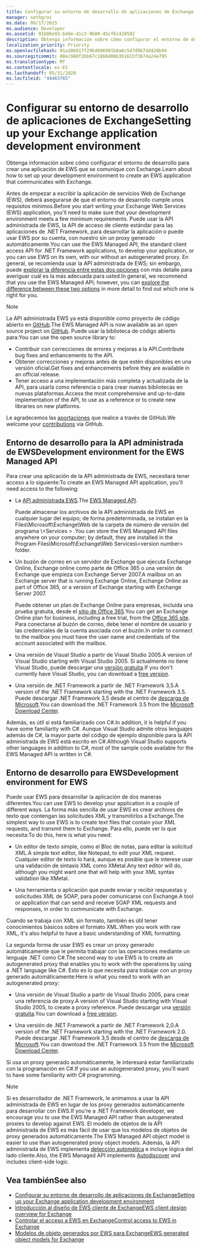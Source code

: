 ```yaml
---
title: Configurar su entorno de desarrollo de aplicaciones de Exchange
manager: sethgros
ms.date: 09/17/2015
ms.audience: Developer
ms.assetid: 91b86e93-bdde-41c3-9680-45cf61420592
description: Obtenga información sobre cómo configurar el entorno de desarrollo para crear una aplicación de EWS que se comunique con Exchange.
localization_priority: Priority
ms.openlocfilehash: 01a106817f29bd696991b8a0c5d7d9b7dd420b94
ms.sourcegitcommit: 88ec988f2bb67c1866d06b361615f3674a24e795
ms.translationtype: MT
ms.contentlocale: es-ES
ms.lasthandoff: 05/31/2020
ms.locfileid: "44463765"
---
```

# <a name="setting-up-your-exchange-application-development-environment"></a><span data-ttu-id="68bc7-103">Configurar su entorno de desarrollo de aplicaciones de Exchange</span><span class="sxs-lookup"><span data-stu-id="68bc7-103">Setting up your Exchange application development environment</span></span>

<span data-ttu-id="68bc7-104">Obtenga información sobre cómo configurar el entorno de desarrollo para crear una aplicación de EWS que se comunique con Exchange.</span><span class="sxs-lookup"><span data-stu-id="68bc7-104">Learn about how to set up your development environment to create an EWS application that communicates with Exchange.</span></span>
  
<span data-ttu-id="68bc7-105">Antes de empezar a escribir la aplicación de servicios Web de Exchange (EWS), deberá asegurarse de que el entorno de desarrollo cumple unos requisitos mínimos.</span><span class="sxs-lookup"><span data-stu-id="68bc7-105">Before you start writing your Exchange Web Services (EWS) application, you'll need to make sure that your development environment meets a few minimum requirements.</span></span> <span data-ttu-id="68bc7-106">Puede usar la API administrada de EWS, la API de acceso de cliente estándar para las aplicaciones de .NET Framework, para desarrollar la aplicación o puede usar EWS por su cuenta, con nuestro sin un proxy generado automáticamente.</span><span class="sxs-lookup"><span data-stu-id="68bc7-106">You can use the EWS Managed API, the standard client access API for .NET Framework applications, to develop your application, or you can use EWS on its own, with our without an autogenerated proxy.</span></span> <span data-ttu-id="68bc7-107">En general, se recomienda usar la API administrada de EWS; sin embargo, puede [explorar la diferencia entre estas dos opciones](ews-client-design-overview-for-exchange.md) con más detalle para averiguar cuál es la más adecuada para usted.</span><span class="sxs-lookup"><span data-stu-id="68bc7-107">In general, we recommend that you use the EWS Managed API; however, you can [explore the difference between these two options](ews-client-design-overview-for-exchange.md) in more detail to find out which one is right for you.</span></span> 
  
> [!NOTE]
> <span data-ttu-id="68bc7-108">La API administrada EWS ya está disponible como proyecto de código abierto en [GitHub](https://github.com/officedev/ews-managed-api).</span><span class="sxs-lookup"><span data-stu-id="68bc7-108">The EWS Managed API is now available as an open source project on [GitHub](https://github.com/officedev/ews-managed-api).</span></span> <span data-ttu-id="68bc7-109">Puede usar la biblioteca de código abierto para:</span><span class="sxs-lookup"><span data-stu-id="68bc7-109">You can use the open source library to:</span></span> 
> - <span data-ttu-id="68bc7-110">Contribuir con correcciones de errores y mejoras a la API.</span><span class="sxs-lookup"><span data-stu-id="68bc7-110">Contribute bug fixes and enhancements to the API.</span></span> 
> - <span data-ttu-id="68bc7-111">Obtener correcciones y mejoras antes de que estén disponibles en una versión oficial.</span><span class="sxs-lookup"><span data-stu-id="68bc7-111">Get fixes and enhancements before they are available in an official release.</span></span> 
> - <span data-ttu-id="68bc7-112">Tener acceso a una implementación más completa y actualizada de la API, para usarla como referencia o para crear nuevas bibliotecas en nuevas plataformas.</span><span class="sxs-lookup"><span data-stu-id="68bc7-112">Access the most comprehensive and up-to-date implementation of the API, to use as a reference or to create new libraries on new platforms.</span></span>
> 
>  <span data-ttu-id="68bc7-113">Le agradecemos las [aportaciones](https://github.com/OfficeDev/ews-managed-api/blob/master/CONTRIBUTING.md) que realice a través de GitHub.</span><span class="sxs-lookup"><span data-stu-id="68bc7-113">We welcome your [contributions](https://github.com/OfficeDev/ews-managed-api/blob/master/CONTRIBUTING.md) via GitHub.</span></span> 
  
## <a name="development-environment-for-the-ews-managed-api"></a><span data-ttu-id="68bc7-114">Entorno de desarrollo para la API administrada de EWS</span><span class="sxs-lookup"><span data-stu-id="68bc7-114">Development environment for the EWS Managed API</span></span>
<span data-ttu-id="68bc7-115"><a name="bk_EWSMA"> </a></span><span class="sxs-lookup"><span data-stu-id="68bc7-115"><a name="bk_EWSMA"> </a></span></span>

<span data-ttu-id="68bc7-116">Para crear una aplicación de la API administrada de EWS, necesitará tener acceso a lo siguiente:</span><span class="sxs-lookup"><span data-stu-id="68bc7-116">To create an EWS Managed API application, you'll need access to the following:</span></span>
  
- <span data-ttu-id="68bc7-117">La [API administrada EWS](https://aka.ms/ews-managed-api-readme).</span><span class="sxs-lookup"><span data-stu-id="68bc7-117">The [EWS Managed API](https://aka.ms/ews-managed-api-readme).</span></span> 
    
    <span data-ttu-id="68bc7-118">Puede almacenar los archivos de la API administrada de EWS en cualquier lugar del equipo; de forma predeterminada, se instalan en la Files\Microsoft\Exchange\Web de la carpeta de número de versión del programa \\<Services \> .</span><span class="sxs-lookup"><span data-stu-id="68bc7-118">You can store the EWS Managed API files anywhere on your computer; by default, they are installed in the Program Files\Microsoft\Exchange\Web Services\\<version number\> folder.</span></span>
    
- <span data-ttu-id="68bc7-119">Un buzón de correo en un servidor de Exchange que ejecuta Exchange Online, Exchange online como parte de Office 365 o una versión de Exchange que empieza con Exchange Server 2007.</span><span class="sxs-lookup"><span data-stu-id="68bc7-119">A mailbox on an Exchange server that is running Exchange Online, Exchange Online as part of Office 365, or a version of Exchange starting with Exchange Server 2007.</span></span> 
    
    <span data-ttu-id="68bc7-120">Puede obtener un plan de Exchange Online para empresas, incluida una prueba gratuita, desde el [sitio de Office 365](https://office.microsoft.com/business/compare-office-365-for-business-plans-FX102918419.aspx#fbid=1tsGNIE7e3a).</span><span class="sxs-lookup"><span data-stu-id="68bc7-120">You can get an Exchange Online plan for business, including a free trial, from the [Office 365 site](https://office.microsoft.com/business/compare-office-365-for-business-plans-FX102918419.aspx#fbid=1tsGNIE7e3a).</span></span> <span data-ttu-id="68bc7-121">Para conectarse al buzón de correo, debe tener el nombre de usuario y las credenciales de la cuenta asociada con el buzón.</span><span class="sxs-lookup"><span data-stu-id="68bc7-121">In order to connect to the mailbox you must have the user name and credentials of the account associated with the mailbox.</span></span>

    
- <span data-ttu-id="68bc7-122">Una versión de Visual Studio a partir de Visual Studio 2005.</span><span class="sxs-lookup"><span data-stu-id="68bc7-122">A version of Visual Studio starting with Visual Studio 2005.</span></span> <span data-ttu-id="68bc7-123">Si actualmente no tiene Visual Studio, puede descargar una [versión gratuita](https://visualstudio.microsoft.com/).</span><span class="sxs-lookup"><span data-stu-id="68bc7-123">If you don't currently have Visual Studio, you can download a [free version](https://visualstudio.microsoft.com/).</span></span>
    
- <span data-ttu-id="68bc7-124">Una versión de .NET Framework a partir de .NET Framework 3,5.</span><span class="sxs-lookup"><span data-stu-id="68bc7-124">A version of the .NET Framework starting with the .NET Framework 3.5.</span></span> <span data-ttu-id="68bc7-125">Puede descargar .NET Framework 3,5 desde el centro de [descarga de Microsoft](https://go.microsoft.com/fwlink/?LinkId=191777).</span><span class="sxs-lookup"><span data-stu-id="68bc7-125">You can download the .NET Framework 3.5 from the [Microsoft Download Center](https://go.microsoft.com/fwlink/?LinkId=191777).</span></span>
    
<span data-ttu-id="68bc7-126">Además, es útil si está familiarizado con C#.</span><span class="sxs-lookup"><span data-stu-id="68bc7-126">In addition, it is helpful if you have some familiarity with C#.</span></span> <span data-ttu-id="68bc7-127">Aunque Visual Studio admite otros lenguajes además de C#, la mayor parte del código de ejemplo disponible para la API administrada de EWS está escrito en C#.</span><span class="sxs-lookup"><span data-stu-id="68bc7-127">Although Visual Studio supports other languages in addition to C#, most of the sample code available for the EWS Managed API is written in C#.</span></span>
  
## <a name="development-environment-for-ews"></a><span data-ttu-id="68bc7-128">Entorno de desarrollo para EWS</span><span class="sxs-lookup"><span data-stu-id="68bc7-128">Development environment for EWS</span></span>
<span data-ttu-id="68bc7-129"><a name="bk_EWS"> </a></span><span class="sxs-lookup"><span data-stu-id="68bc7-129"><a name="bk_EWS"> </a></span></span>

<span data-ttu-id="68bc7-130">Puede usar EWS para desarrollar la aplicación de dos maneras diferentes.</span><span class="sxs-lookup"><span data-stu-id="68bc7-130">You can use EWS to develop your application in a couple of different ways.</span></span> <span data-ttu-id="68bc7-131">La forma más sencilla de usar EWS es crear archivos de texto que contengan las solicitudes XML y transmitirlos a Exchange.</span><span class="sxs-lookup"><span data-stu-id="68bc7-131">The simplest way to use EWS is to create text files that contain your XML requests, and transmit them to Exchange.</span></span> <span data-ttu-id="68bc7-132">Para ello, puede ver lo que necesita:</span><span class="sxs-lookup"><span data-stu-id="68bc7-132">To do this, here is what you need:</span></span> 
  
- <span data-ttu-id="68bc7-133">Un editor de texto simple, como el Bloc de notas, para editar la solicitud XML.</span><span class="sxs-lookup"><span data-stu-id="68bc7-133">A simple text editor, like Notepad, to edit your XML request.</span></span> <span data-ttu-id="68bc7-134">Cualquier editor de texto lo hará, aunque es posible que le interese usar una validación de sintaxis XML como XMetal.</span><span class="sxs-lookup"><span data-stu-id="68bc7-134">Any text editor will do, although you might want one that will help with your XML syntax validation like XMetal.</span></span>
    
- <span data-ttu-id="68bc7-135">Una herramienta o aplicación que puede enviar y recibir respuestas y solicitudes XML de SOAP, para poder comunicarse con Exchange.</span><span class="sxs-lookup"><span data-stu-id="68bc7-135">A tool or application that can send and receive SOAP XML requests and responses, in order to communicate with Exchange.</span></span>
    
<span data-ttu-id="68bc7-136">Cuando se trabaja con XML sin formato, también es útil tener conocimientos básicos sobre el formato XML.</span><span class="sxs-lookup"><span data-stu-id="68bc7-136">When you work with raw XML, it's also helpful to have a basic understanding of XML formatting.</span></span>
  
<span data-ttu-id="68bc7-137">La segunda forma de usar EWS es crear un proxy generado automáticamente que le permita trabajar con las operaciones mediante un lenguaje .NET como C#.</span><span class="sxs-lookup"><span data-stu-id="68bc7-137">The second way to use EWS is to create an autogenerated proxy that enables you to work with the operations by using a .NET language like C#.</span></span> <span data-ttu-id="68bc7-138">Esto es lo que necesita para trabajar con un proxy generado automáticamente:</span><span class="sxs-lookup"><span data-stu-id="68bc7-138">Here is what you need to work with an autogenerated proxy:</span></span>
  
- <span data-ttu-id="68bc7-139">Una versión de Visual Studio a partir de Visual Studio 2005, para crear una referencia de proxy.</span><span class="sxs-lookup"><span data-stu-id="68bc7-139">A version of Visual Studio starting with Visual Studio 2005, to create a proxy reference.</span></span> <span data-ttu-id="68bc7-140">Puede descargar una [versión gratuita](https://visualstudio.microsoft.com/).</span><span class="sxs-lookup"><span data-stu-id="68bc7-140">You can download a [free version](https://visualstudio.microsoft.com/).</span></span>
    
- <span data-ttu-id="68bc7-141">Una versión de .NET Framework a partir de .NET Framework 2,0.</span><span class="sxs-lookup"><span data-stu-id="68bc7-141">A version of the .NET Framework starting with the .NET Framework 2.0.</span></span> <span data-ttu-id="68bc7-142">Puede descargar .NET Framework 3,5 desde el centro de [descarga de Microsoft](https://go.microsoft.com/fwlink/?LinkId=191777).</span><span class="sxs-lookup"><span data-stu-id="68bc7-142">You can download the .NET Framework 3.5 from the [Microsoft Download Center](https://go.microsoft.com/fwlink/?LinkId=191777).</span></span>
    
<span data-ttu-id="68bc7-143">Si usa un proxy generado automáticamente, le interesará estar familiarizado con la programación en C#.</span><span class="sxs-lookup"><span data-stu-id="68bc7-143">If you use an autogenerated proxy, you'll want to have some familiarity with C# programming.</span></span>
  
> [!NOTE]
> <span data-ttu-id="68bc7-144">Si es desarrollador de .NET Framework, le animamos a usar la API administrada de EWS en lugar de los proxy generados automáticamente para desarrollar con EWS.</span><span class="sxs-lookup"><span data-stu-id="68bc7-144">If you're a .NET Framework developer, we encourage you to use the EWS Managed API rather than autogenerated proxies to develop against EWS.</span></span> <span data-ttu-id="68bc7-145">El modelo de objetos de la API administrada de EWS es más fácil de usar que los modelos de objetos de proxy generados automáticamente.</span><span class="sxs-lookup"><span data-stu-id="68bc7-145">The EWS Managed API object model is easier to use than autogenerated proxy object models.</span></span> <span data-ttu-id="68bc7-146">Además, la API administrada de EWS implementa [detección automática](autodiscover-for-exchange.md) e incluye lógica del lado cliente.</span><span class="sxs-lookup"><span data-stu-id="68bc7-146">Also, the EWS Managed API implements [Autodiscover](autodiscover-for-exchange.md) and includes client-side logic.</span></span> 
  
## <a name="see-also"></a><span data-ttu-id="68bc7-147">Vea también</span><span class="sxs-lookup"><span data-stu-id="68bc7-147">See also</span></span>

- [<span data-ttu-id="68bc7-148">Configurar su entorno de desarrollo de aplicaciones de Exchange</span><span class="sxs-lookup"><span data-stu-id="68bc7-148">Setting up your Exchange application development environment</span></span>](setting-up-your-exchange-application-development-environment.md)   
- [<span data-ttu-id="68bc7-149">Introducción al diseño de EWS cliente de Exchange</span><span class="sxs-lookup"><span data-stu-id="68bc7-149">EWS client design overview for Exchange</span></span>](ews-client-design-overview-for-exchange.md)  
- [<span data-ttu-id="68bc7-150">Controlar el acceso a EWS en Exchange</span><span class="sxs-lookup"><span data-stu-id="68bc7-150">Control access to EWS in Exchange</span></span>](how-to-control-access-to-ews-in-exchange.md)  
- [<span data-ttu-id="68bc7-151">Modelos de objeto generados por EWS para Exchange</span><span class="sxs-lookup"><span data-stu-id="68bc7-151">EWS generated object models for Exchange</span></span>](https://msdn.microsoft.com/library/jj190899)
    